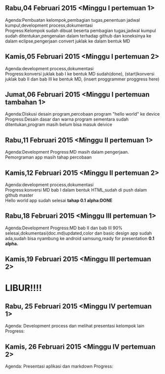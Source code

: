 Rabu,04 Februari 2015 <Minggu I pertemuan 1>   
---------------------------------------------
  Agenda:Pembuatan kelompok,pembagian tugas,penentuan jadwal kumpul,development process,dokumentasi   
  Progress:Kelompok sudah dibuat beserta pembagian tugas,jadwal kumpul sudah ditentukan,pengenalan dalam terhadap 
  github dan koneksinya ke dalam eclipse,pengerjaan convert juklak ke dalam bentuk MD   

Kamis,05 Februari 2015 <Minggu I pertemuan 2>   
---------------------------------------------
  Agenda:development process,dokumentasi   
  Progress:konversi juklak bab I ke bentuk MD sudah(done),
          (start)konversi juklak bab II dan bab III ke bentuk MD,
          (insert proggrammer proggress here)
          
Jumat,06 Februari 2015 <Minggu I pertemuan tambahan 1>   
---------------------------------------------
  Agenda:Diskusi desain program,percobaan program "hello world" ke device  
  Progress:Desain dasar dan warna program sementara sudah ditentukan,program masih belum bisa masuk deivice
  
Rabu,11 Februari 2015 <Minggu II pertemuan 1>   
---------------------------------------------
  Agenda:Development
  Progress:MD masih dalam pengerjaan.   
  Pemorgraman app masih tahap percobaan   

Kamis,12 Februari 2015 <Minggu II pertemuan 2>   
---------------------------------------------
  Agenda:development process,dokumentasi   
  Progress:konversi MD bab I dalam bentuk HTML,sudah di push dalam github master   
           Hello world app sudah selesai **tahap 0.1 alpha:DONE**   
          
Rabu,18 Februari 2015 <Minggu III pertemuan 1>   
---------------------------------------------
  Agenda:Development 
  Progress:MD bab II dan bab III 90% selesai,dokumentasi(doc.md)updated,color dan basic design app sudah ada,sudah bisa        nyambung ke android samsung,ready for presentation **0.1 alpha.**

Kamis,19 Februari 2015 <Minggu III pertemuan 2>   
---------------------------------------------
LIBUR!!!!   
===========

Rabu, 25 Februari 2015 <Minggu IV pertemuan 1>   
---------------------------------------------
  Agenda: Development process dan melihat presentasi kelompok lain
  Progress: 

Kamis, 26 Februari 2015 <Minggu IV pertemuan 2>   
---------------------------------------------
  Agenda: Presentasi aplikasi dan markdown
  Progress: 
